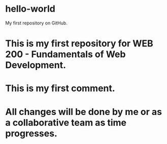 # hello-world
My first repository on GitHub.

# This is my first repository for WEB 200 - Fundamentals of Web Development.
# This is my first comment. 
# All changes will be done by me or as a collaborative team as time progresses. 
